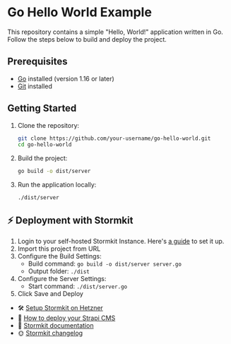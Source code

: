 # Go Hello World Example

This repository contains a simple "Hello, World!" application written in Go. Follow the steps below to build and deploy the project.

## Prerequisites

- [Go](https://golang.org/dl/) installed (version 1.16 or later)
- [Git](https://git-scm.com/) installed

## Getting Started

1. Clone the repository:

   ```bash
   git clone https://github.com/your-username/go-hello-world.git
   cd go-hello-world
   ```

2. Build the project:

   ```bash
   go build -o dist/server
   ```

3. Run the application locally:

   ```bash
   ./dist/server
   ```

## ⚡️ Deployment with Stormkit

1. Login to your self-hosted Stormkit Instance. Here's [a guide](https://www.stormkit.io/tutorials/how-to-self-host-stormkit-on-hetzner-cloud) to set it up.
2. Import this project from URL
3. Configure the Build Settings:
   - Build command: `go build -o dist/server server.go`
   - Output folder: `./dist`
4. Configure the Server Settings:
   - Start command: `./dist/server.go`
5. Click Save and Deploy

- 🛠️ [Setup Stormkit on Hetzner](https://www.stormkit.io/tutorials/how-to-self-host-stormkit-on-hetzner-cloud)
- 🍰 [How to deploy your Strapi CMS](https://www.stormkit.io/tutorials/how-to-deploy-your-self-hosted-strapi-instance)
- 📑 [Stormkit documentation](https://www.stormkit.io/docs/welcome/getting-started)
- 🌞 [Stormkit changelog](https://www.stormkit.io/blog/whats-new)
